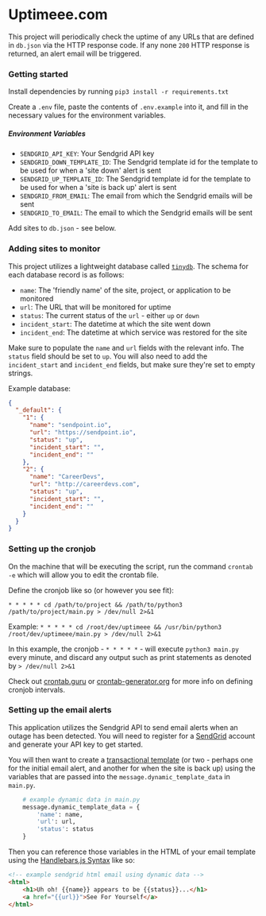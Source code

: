 # Uptimeee.com

This project will periodically check the uptime of any URLs that are defined in `db.json` via the HTTP response code. If any none `200` HTTP response is returned, an alert email will be triggered.

### Getting started
Install dependencies by running `pip3 install -r requirements.txt`

Create a `.env` file, paste the contents of `.env.example` into it, and fill in the necessary values for the environment variables.

##### Environment Variables
- `SENDGRID_API_KEY`: Your Sendgrid API key
- `SENDGRID_DOWN_TEMPLATE_ID`: The Sendgrid template id for the template to be used for when a 'site down' alert is sent
- `SENDGRID_UP_TEMPLATE_ID`: The Sendgrid template id for the template to be used for when a 'site is back up' alert is sent
- `SENDGRID_FROM_EMAIL`: The email from which the Sendgrid emails will be sent
- `SENDGRID_TO_EMAIL`: The email to which the Sendgrid emails will be sent


Add sites to `db.json` - see below.

### Adding sites to monitor
This project utilizes a lightweight database called [`tinydb`](https://tinydb.readthedocs.io/en/latest/). The schema for each database record is as follows:
- `name`: The 'friendly name' of the site, project, or application to be monitored
- `url`: The URL that will be monitored for uptime
- `status`: The current status of the `url` - either `up` or `down`
- `incident_start`: The datetime at which the site went down
- `incident_end`: The datetime at which service was restored for the site

Make sure to populate the `name` and `url` fields with the relevant info.  The `status` field should be set to `up`. You will also need to add the `incident_start` and `incident_end` fields, but make sure they're set to empty strings.

Example database:

```json
{
  "_default": {
    "1": {
      "name": "sendpoint.io",
      "url": "https://sendpoint.io",
      "status": "up",
      "incident_start": "",
      "incident_end": ""
    },
    "2": {
      "name": "CareerDevs",
      "url": "http://careerdevs.com",
      "status": "up",
      "incident_start": "",
      "incident_end": ""
    }
  }
}
```

### Setting up the cronjob
On the machine that will be executing the script, run the command `crontab -e` which will allow you to edit the crontab file. 

Define the cronjob like so (or however you see fit):

`* * * * * cd /path/to/project && /path/to/python3 /path/to/project/main.py > /dev/null 2>&1`

Example:
`* * * * * cd /root/dev/uptimeee && /usr/bin/python3 /root/dev/uptimeee/main.py > /dev/null 2>&1`

In this example, the cronjob - `* * * * *` - will execute `python3 main.py` every minute, and discard any output such as print statements as denoted by `> /dev/null 2>&1` 

Check out [crontab.guru](https://crontab.guru/#*_*_*_*_*) or [crontab-generator.org](https://crontab-generator.org/) for more info on defining cronjob intervals.


### Setting up the email alerts
This application utilizes the Sendgrid API to send email alerts when an outage has been detected. You will need to register for a [SendGrid](https://sendgrid.com) account and generate your API key to get started. 

You will then want to create a [transactional template](https://sendgrid.com/docs/ui/sending-email/how-to-send-an-email-with-dynamic-transactional-templates/) (or two - perhaps one for the initial email alert, and another for when the site is back up) using the variables that are passed into the `message.dynamic_template_data` in `main.py`.
```python
    # example dynamic data in main.py
    message.dynamic_template_data = {
        'name': name,
        'url': url,
        'status': status
    }
```

Then you can reference those variables in the HTML of your email template using the [Handlebars.js Syntax](https://handlebarsjs.com/guide/#what-is-handlebars) like so:

```html
<!-- example sendgrid html email using dynamic data -->
<html>
    <h1>Uh oh! {{name}} appears to be {{status}}...</h1>
    <a href="{{url}}">See For Yourself</a>
</html>

```
